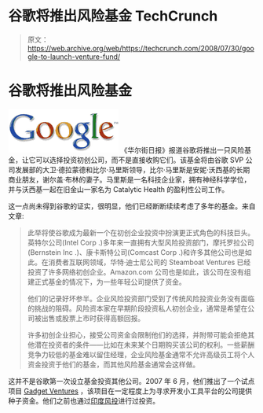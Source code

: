 # 谷歌将推出风险基金 TechCrunch

> 原文：<https://web.archive.org/web/https://techcrunch.com/2008/07/30/google-to-launch-venture-fund/>

# 谷歌将推出风险基金

[![](img/74c14560f7c968a37cc0aaeeb7d826ab.png)](https://web.archive.org/web/20230216125350/http://www.crunchbase.com/company/google) 《华尔街日报》报道谷歌将推出一只风险基金，让它可以选择投资初创公司，而不是直接收购它们。该基金将由谷歌 SVP 公司发展部的大卫·德拉蒙德和比尔·马里斯领导，比尔·马里斯是安妮·沃西基的长期商业朋友，谢尔盖·布林的妻子。马里斯是一名科技企业家，拥有神经科学学位，并与沃西基一起在旧金山一家名为 Catalytic Health 的盈利性公司工作。

这一点尚未得到谷歌的证实，很明显，他们已经断断续续考虑了多年的基金。来自文章:

> 此举将使谷歌成为最新一个在初创企业投资中扮演更正式角色的科技巨头。英特尔公司(Intel Corp .)多年来一直拥有大型风险投资部门，摩托罗拉公司(Bernstein Inc .)、康卡斯特公司(Comcast Corp .)和许多其他公司也是如此。在消费者互联网领域，华特·迪士尼公司的 Steamboat Ventures 已经投资了许多网络初创企业。Amazon.com 公司也是如此，该公司在没有组建正式基金的情况下，为一些年轻公司提供了资金。
> 
> 他们的记录好坏参半。企业风险投资部门受到了传统风险投资业务没有面临的挑战的阻碍。风险资本家在早期阶段投资私人初创企业，通常是希望在公司被出售或股票上市时获得高额回报。
> 
> 许多初创企业担心，接受公司资金会限制他们的选择，并附带可能会拒绝其他潜在投资者的条件——比如在未来某个日期购买该公司的权利。一些薪酬竞争力较低的基金难以留住经理，企业风险基金通常不允许高级员工将个人资金投资于他们的基金，而其他风险基金通常会这样做。

这并不是谷歌第一次设立基金投资其他公司。2007 年 6 月，他们推出了一个试点项目 [Gadget Ventures](https://web.archive.org/web/20230216125350/http://www.google.com/gadgetventures/) ，该项目在一定程度上为寻求开发小工具平台的公司提供种子资金。他们之前也通过[印度风投](https://web.archive.org/web/20230216125350/http://venturebeat.com/2007/02/16/google-tiptoes-into-venture-capital/)进行过投资。